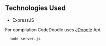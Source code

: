 ## Technologies Used
  - ExpressJS

For compilation CodeDoodle uses [JDoodle](https://www.jdoodle.com/compiler-api/) Api.

```
  node server.js
```
